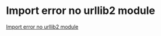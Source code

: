 # Import error no urllib2 module
[Import error no urllib2 module](https://aiwithcloud.com/2021/09/18/import-error-no-urllib2-module/)